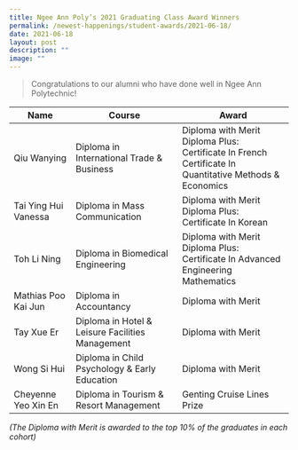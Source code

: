 ```yaml
---
title: Ngee Ann Poly’s 2021 Graduating Class Award Winners
permalink: /newest-happenings/student-awards/2021-06-18/
date: 2021-06-18
layout: post
description: ""
image: ""
---
```

> Congratulations to our alumni who have done well in Ngee Ann Polytechnic! 

| Name | Course | Award |
| --- | --- | --- |
| Qiu Wanying | Diploma in International Trade & Business | Diploma with Merit <br>Diploma Plus:<br>Certificate In French<br>Certificate In Quantitative Methods & Economics |
| Tai Ying Hui Vanessa | Diploma in Mass Communication | Diploma with Merit<br>Diploma Plus: Certificate In Korean |
| Toh Li Ning | Diploma in Biomedical Engineering | Diploma with Merit<br>Diploma Plus: Certificate In Advanced Engineering Mathematics |
| Mathias Poo Kai Jun | Diploma in Accountancy | Diploma with Merit |
| Tay Xue Er | Diploma in Hotel & Leisure Facilities Management | Diploma with Merit |
| Wong Si Hui | Diploma in Child Psychology & Early Education | Diploma with Merit |
| Cheyenne Yeo Xin En | Diploma in Tourism & Resort Management | Genting Cruise Lines Prize |

_(The Diploma with Merit is awarded to the top 10% of the graduates in each cohort)_